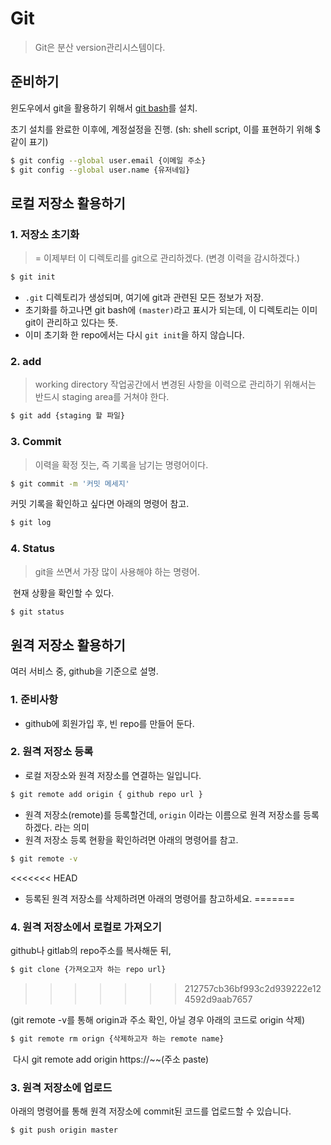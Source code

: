 # Git

> Git은 분산 version관리시스템이다.

## 준비하기

윈도우에서 git을 활용하기 위해서 [git bash](https://git-scm.com/downloads)를 설치.

초기 설치를 완료한 이후에, 계정설정을 진행. (sh: shell script, 이를 표현하기 위해 $ 같이 표기)

``` sh
$ git config --global user.email {이메일 주소}
$ git config --global user.name {유저네임}
```

## 로컬 저장소 활용하기

### 1. 저장소 초기화

> = 이제부터 이 디렉토리를 git으로 관리하겠다. (변경 이력을 감시하겠다.)

```sh
$ git init
```

- `.git` 디렉토리가 생성되며, 여기에 git과 관련된 모든 정보가 저장.
- 초기화를 하고나면 git bash에  `(master)`라고 표시가 되는데, 이 디렉토리는 이미 git이 관리하고 있다는 뜻.
- 이미 초기화 한 repo에서는 다시 `git init`을 하지 않습니다.

### 2. add

> working directory 작업공간에서 변경된 사항을 이력으로 관리하기 위해서는 반드시 staging area를 거쳐야 한다.

```sh
$ git add {staging 할 파일}
```



### 3. Commit

> 이력을 확정 짓는, 즉 기록을 남기는 명령어이다.

```sh
$ git commit -m '커밋 메세지'
```

커밋 기록을 확인하고 싶다면 아래의 명령어 참고.

```sh
$ git log
```

### 4. Status

> git을 쓰면서 가장 많이 사용해야 하는 명령어. 

​	 현재 상황을 확인할 수 있다.

```sh
$ git status
```

## 원격 저장소 활용하기

여러 서비스 중, github을 기준으로 설명.

### 1. 준비사항

- github에 회원가입 후, 빈 repo를 만들어 둔다.

### 2. 원격 저장소 등록

- 로컬 저장소와 원격 저장소를 연결하는 일입니다.

```sh
$ git remote add origin { github repo url }
```

- 원격 저장소(remote)를 등록할건데, `origin` 이라는 이름으로 원격 저장소를 등록하겠다. 라는 의미
- 원격 저장소 등록 현황을 확인하려면 아래의 명령어를 참고.

```sh
$ git remote -v
```

<<<<<<< HEAD
- 등록된 원격 저장소를 삭제하려면 아래의 명령어를 참고하세요.
=======
### 4. 원격 저장소에서 로컬로 가져오기

github나 gitlab의 repo주소를 복사해둔 뒤,

``` sh
$ git clone {가져오고자 하는 repo url}
```

>>>>>>> 212757cb36bf993c2d939222e124592d9aab7657

  (git remote -v를 통해 origin과 주소 확인, 아닐 경우 아래의 코드로 origin 삭제)

```sh
$ git remote rm orign {삭제하고자 하는 remote name}
```

​		다시 git remote add origin https://~~(주소 paste)

### 3. 원격 저장소에 업로드

아래의 명령어를 통해 원격 저장소에 commit된 코드를 업로드할 수 있습니다.

```sh
$ git push origin master
```

